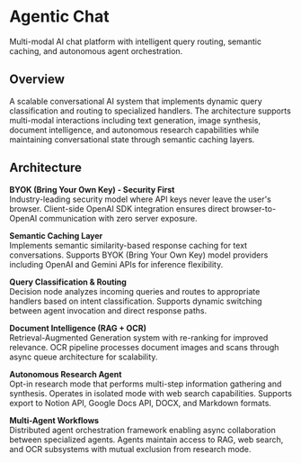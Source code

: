 # Agentic Chat

Multi-modal AI chat platform with intelligent query routing, semantic caching, and autonomous agent orchestration.

## Overview

A scalable conversational AI system that implements dynamic query classification and routing to specialized handlers. The architecture supports multi-modal interactions including text generation, image synthesis, document intelligence, and autonomous research capabilities while maintaining conversational state through semantic caching layers.

## Architecture

**BYOK (Bring Your Own Key) - Security First**  
Industry-leading security model where API keys never leave the user's browser. Client-side OpenAI SDK integration ensures direct browser-to-OpenAI communication with zero server exposure.

**Semantic Caching Layer**  
Implements semantic similarity-based response caching for text conversations. Supports BYOK (Bring Your Own Key) model providers including OpenAI and Gemini APIs for inference flexibility.

**Query Classification & Routing**  
Decision node analyzes incoming queries and routes to appropriate handlers based on intent classification. Supports dynamic switching between agent invocation and direct response paths.

**Document Intelligence (RAG + OCR)**  
Retrieval-Augmented Generation system with re-ranking for improved relevance. OCR pipeline processes document images and scans through async queue architecture for scalability.

**Autonomous Research Agent**  
Opt-in research mode that performs multi-step information gathering and synthesis. Operates in isolated mode with web search capabilities. Supports export to Notion API, Google Docs API, DOCX, and Markdown formats.

**Multi-Agent Workflows**  
Distributed agent orchestration framework enabling async collaboration between specialized agents. Agents maintain access to RAG, web search, and OCR subsystems with mutual exclusion from research mode.

